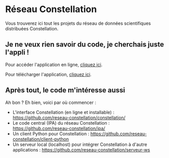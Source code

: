 # Réseau Constellation
Vous trouverez ici tout les projets du réseau de données scientifiques distribuées Constellation.

## Je ne veux rien savoir du code, je cherchais juste l'appli !
Pour accéder l'application en ligne, [cliquez ici](https://réseau-constellation.ca).

Pour télécharger l'application, [cliquez ici](https://github.com/reseau-constellation/constellation/releases).

## Après tout, le code m'intéresse aussi
Ah bon ? Eh bien, voici par où commencer :

* L'interface Constellation (en ligne et installable) : https://github.com/reseau-constellation/constellation/
* Le code central (IPA) du réseau Constellation : https://github.com/reseau-constellation/ipa/
* Un client Python pour Constellation : https://github.com/reseau-constellation/client-python
* Un serveur local (localhost) pour intégrer Constellation à d'autre applications : https://github.com/reseau-constellation/serveur-ws
